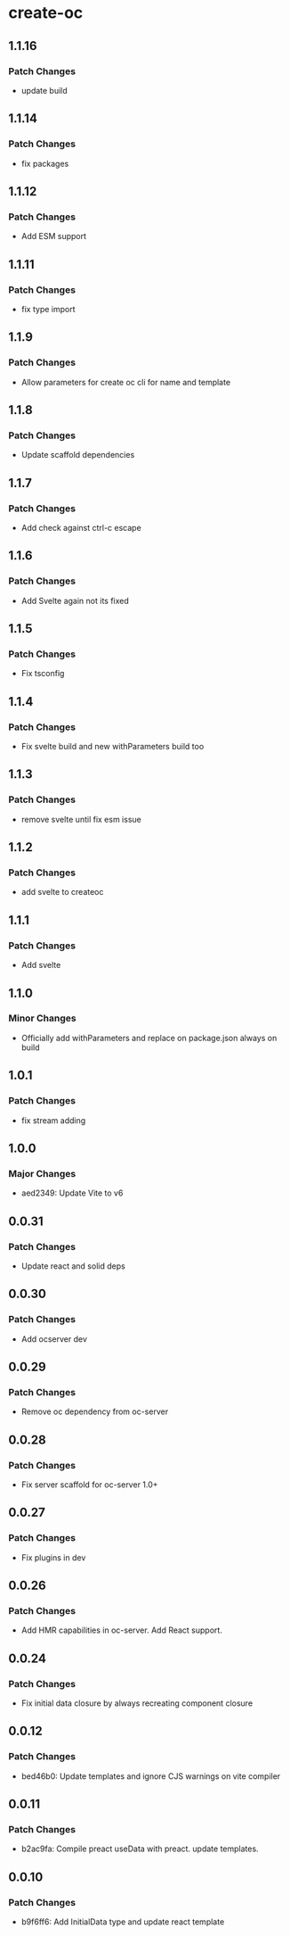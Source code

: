 # create-oc

## 1.1.16

### Patch Changes

- update build

## 1.1.14

### Patch Changes

- fix packages

## 1.1.12

### Patch Changes

- Add ESM support

## 1.1.11

### Patch Changes

- fix type import

## 1.1.9

### Patch Changes

- Allow parameters for create oc cli for name and template

## 1.1.8

### Patch Changes

- Update scaffold dependencies

## 1.1.7

### Patch Changes

- Add check against ctrl-c escape

## 1.1.6

### Patch Changes

- Add Svelte again not its fixed

## 1.1.5

### Patch Changes

- Fix tsconfig

## 1.1.4

### Patch Changes

- Fix svelte build and new withParameters build too

## 1.1.3

### Patch Changes

- remove svelte until fix esm issue

## 1.1.2

### Patch Changes

- add svelte to createoc

## 1.1.1

### Patch Changes

- Add svelte

## 1.1.0

### Minor Changes

- Officially add withParameters and replace on package.json always on build

## 1.0.1

### Patch Changes

- fix stream adding

## 1.0.0

### Major Changes

- aed2349: Update Vite to v6

## 0.0.31

### Patch Changes

- Update react and solid deps

## 0.0.30

### Patch Changes

- Add ocserver dev

## 0.0.29

### Patch Changes

- Remove oc dependency from oc-server

## 0.0.28

### Patch Changes

- Fix server scaffold for oc-server 1.0+

## 0.0.27

### Patch Changes

- Fix plugins in dev

## 0.0.26

### Patch Changes

- Add HMR capabilities in oc-server. Add React support.

## 0.0.24

### Patch Changes

- Fix initial data closure by always recreating component closure

## 0.0.12

### Patch Changes

- bed46b0: Update templates and ignore CJS warnings on vite compiler

## 0.0.11

### Patch Changes

- b2ac9fa: Compile preact useData with preact. update templates.

## 0.0.10

### Patch Changes

- b9f6ff6: Add InitialData type and update react template
